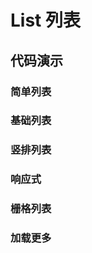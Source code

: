 # List 列表

## 代码演示

### 简单列表

<code src='./site/simpleList.tsx'></code>

### 基础列表

<code src='./site/baseList.tsx'></code>

### 竖排列表

<code src='./site/verticalList.tsx'></code>

### 响应式

<code src='./site/responsiveList.tsx'></code>

### 栅格列表

<code src='./site/gridList.tsx'></code>

### 加载更多

<code src='./site/loadMoreList.tsx'></code>
